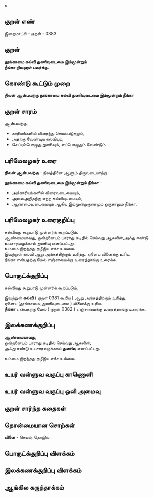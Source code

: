 உ

## குறள் எண் 

இறைமாட்சி – குறள் - 0383  

## குறள் 

**தூங்காமை கல்வி துணிவுடைமை இம்மூன்றும்  
நீங்கா நிலனாள் பவர்க்கு.**

## கொண்டு கூட்டும் முறை

**நிலன் ஆள்பவற்கு தூங்காமை கல்வி துணிவுடைமை இம்மூன்றும் நீங்கா**

## குறள் சாரம் 

ஆள்பவற்கு,  
* காரியங்களில் விரைந்து செயல்படுதலும்,  
* அதற்கு வேண்டிய கல்வியும்,  
* செய்யும்பொழுது துணிவும், எப்பொழுதும் வேண்டும்.  

## பரிமேலழகர் உரை

**நிலன் ஆள்பவற்கு** - நிலத்தினை ஆளும் திருவுடையாற்கு  

**தூங்காமை கல்வி துணிவுடைமை இம்மூன்றும் நீங்கா** -   
* அக்காரியங்களில் விரைவுடைமையும்,  
* அவைஅறிதற்கு ஏற்ற கல்வியுடமையும்,   
* ஆண்மைஉடைமையும் ஆகிய இம்மூன்றுகுணமும் ஒருகாலும் நீங்கா.

## பரிமேலழகர் உரைகுறிப்பு   

கல்வியது கூறுபாடு முன்னர்க் கூறப்படும்.  
ஆண்மையாவது, ஒன்றனையும் பாராது கடிதில் செய்வது ஆகலின்,அஃது ஈண்டு உபசாரவழக்கால் துணிவு எனப்பட்டது.  
உம்மை இறந்தது தழீஇய எச்ச உம்மை.  
இவற்றுள் கல்வி ஆறு அங்கத்திற்கும் உரித்து. ஏனைய வினைக்கு உரிய.   
நீங்கா என்பதற்கு மேல் எஞ்சாமைக்கு உரைத்தாங்கு உரைக்க.   

## பொருட்க்குறிப்பு 

கல்வியது கூறுபாடு முன்னர்க் கூறப்படும்.  

இவற்றுள் **கல்வி**  ( குறள் 0381 கூறிய ) ஆறு அங்கத்திற்கும் உரித்து.  
ஏனைய (தூங்காமை, துணிவுடைமை )  வினைக்கு உரிய.   
**நீங்கா** என்பதற்கு மேல் ( குறள் 0382 ) எஞ்சாமைக்கு உரைத்தாங்கு உரைக்க.     

## இலக்கணக்குறிப்பு    

**ஆண்மையாவது**,  
ஒன்றனையும் பாராது கடிதில் செய்வது ஆகலின்,  
அஃது ஈண்டு உபசாரவழக்கால் **துணிவு** எனப்பட்டது.  

உம்மை இறந்தது தழீஇய எச்ச உம்மை.    

## உயர் வள்ளுவ வகுப்பு காணொளி


## உயர் வள்ளுவ வகுப்பு ஒலி அமைவு 

 
## குறள் சார்ந்த கதைகள் 


## தொன்மையான சொற்கள்

**வினை** - செயல், தொழில்   

## பொருட்க்குறிப்பு விளக்கம்


## இலக்கணக்குறிப்பு விளக்கம்


## ஆங்கில கருத்தாக்கம் 


